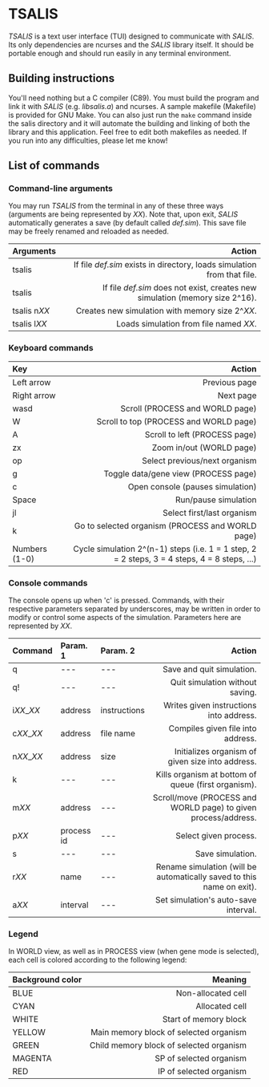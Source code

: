 # TSALIS
*TSALIS* is a text user interface (TUI) designed to communicate with *SALIS*.
Its only dependencies are ncurses and the *SALIS* library itself. It should be
portable enough and should run easily in any terminal environment.

## Building instructions
You'll need nothing but a C compiler (C89). You must build the program and link
it with *SALIS* (e.g. *libsalis.a*) and ncurses. A sample makefile
(Makefile) is provided for GNU Make. You can also just run the `make` command
inside the salis directory and it will automate the building and linking of
both the library and this application. Feel free to edit both makefiles as
needed. If you run into any difficulties, please let me know!

## List of commands
### Command-line arguments
You may run *TSALIS* from the terminal in any of these three ways (arguments
are being represented by *XX*). Note that, upon exit, *SALIS* automatically
generates a save (by default called *def.sim*). This save file may be freely
renamed and reloaded as needed.

|Arguments      |Action                                                                          |
|:--------------|-------------------------------------------------------------------------------:|
|tsalis         |If file *def.sim* exists in directory, loads simulation from that file.         |
|tsalis         |If file *def.sim* does not exist, creates new simulation (memory size 2^16).    |
|tsalis n*XX*   |Creates new simulation with memory size 2^*XX*.                                 |
|tsalis l*XX*   |Loads simulation from file named *XX*.                                          |

### Keyboard commands
|Key            |Action                                                                                       |
|:--------------|--------------------------------------------------------------------------------------------:|
|Left arrow     |Previous page                                                                                |
|Right arrow    |Next page                                                                                    |
|wasd           |Scroll (PROCESS and WORLD page)                                                              |
|W              |Scroll to top (PROCESS and WORLD page)                                                       |
|A              |Scroll to left (PROCESS page)                                                                |
|zx             |Zoom in/out (WORLD page)                                                                     |
|op             |Select previous/next organism                                                                |
|g              |Toggle data/gene view (PROCESS page)                                                         |
|c              |Open console (pauses simulation)                                                             |
|Space          |Run/pause simulation                                                                         |
|jl             |Select first/last organism                                                                   |
|k              |Go to selected organism (PROCESS and WORLD page)                                             |
|Numbers (1-0)  |Cycle simulation 2^(n-1) steps (i.e. 1 = 1 step, 2 = 2 steps, 3 = 4 steps, 4 = 8 steps, ...) |

### Console commands
The console opens up when 'c' is pressed. Commands, with their respective
parameters separated by underscores, may be written in order to modify or
control some aspects of the simulation. Parameters here are represented by
*XX*.

|Command     |Param. 1    |Param. 2    |Action                                                                |
|:-----------|:-----------|:-----------|---------------------------------------------------------------------:|
|q           |---         |---         |Save and quit simulation.                                             |
|q!          |---         |---         |Quit simulation without saving.                                       |
|i*XX*\_*XX* |address     |instructions|Writes given instructions into address.                               |
|c*XX*\_*XX* |address     |file name   |Compiles given file into address.                                     |
|n*XX*\_*XX* |address     |size        |Initializes organism of given size into address.                      |
|k           |---         |---         |Kills organism at bottom of queue (first organism).                   |
|m*XX*       |address     |---         |Scroll/move (PROCESS and WORLD page) to given process/address.        |
|p*XX*       |process id  |---         |Select given process.                                                 |
|s           |---         |---         |Save simulation.                                                      |
|r*XX*       |name        |---         |Rename simulation (will be automatically saved to this name on exit). |
|a*XX*       |interval    |---         |Set simulation's auto-save interval.                                  |

### Legend
In WORLD view, as well as in PROCESS view (when gene mode is selected), each
cell is colored according to the following legend:

|Background color |Meaning                                 |
|:----------------|---------------------------------------:|
|BLUE             |Non-allocated cell                      |
|CYAN             |Allocated cell                          |
|WHITE            |Start of memory block                   |
|YELLOW           |Main memory block of selected organism  |
|GREEN            |Child memory block of selected organism |
|MAGENTA          |SP of selected organism                 |
|RED              |IP of selected organism                 |
